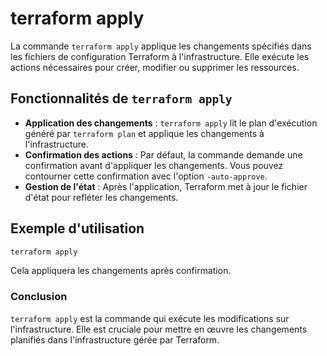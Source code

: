 
# terraform apply

La commande `terraform apply` applique les changements spécifiés dans les fichiers de configuration Terraform à l'infrastructure. Elle exécute les actions nécessaires pour créer, modifier ou supprimer les ressources.

## Fonctionnalités de `terraform apply`

- **Application des changements** : `terraform apply` lit le plan d'exécution généré par `terraform plan` et applique les changements à l'infrastructure.
- **Confirmation des actions** : Par défaut, la commande demande une confirmation avant d'appliquer les changements. Vous pouvez contourner cette confirmation avec l'option `-auto-approve`.
- **Gestion de l'état** : Après l'application, Terraform met à jour le fichier d'état pour refléter les changements.

## Exemple d'utilisation

```bash
terraform apply
```

Cela appliquera les changements après confirmation.

### Conclusion

`terraform apply` est la commande qui exécute les modifications sur l'infrastructure. Elle est cruciale pour mettre en œuvre les changements planifiés dans l'infrastructure gérée par Terraform.
